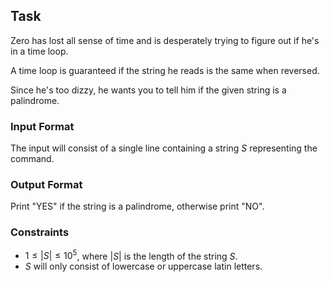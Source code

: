 ## Task

Zero has lost all sense of time and is desperately trying to figure out if he's in a time loop.

A time loop is guaranteed if the string he reads is the same when reversed.

Since he's too dizzy, he wants you to tell him if the given string is a palindrome.

### Input Format

The input will consist of a single line containing a string $S$ representing the command.

### Output Format

Print "YES" if the string is a palindrome, otherwise print "NO".

### Constraints

*   $1 \leq |S| \leq 10^5$, where $|S|$ is the length of the string $S$.
*   $S$ will only consist of lowercase or uppercase latin letters.
